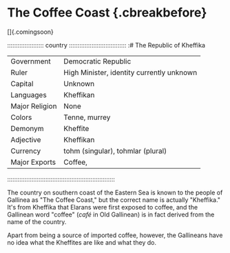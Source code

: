 # The Coffee Coast {.cbreakbefore}

[]{.comingsoon}

::::::::::::::::::::: country :::::::::::::::::::::::::::::::::
:# The Republic of Kheffika

|                |                                           |
| -------------- | ----------------------------------------- |
| Government     | Democratic Republic                       |
| Ruler          | High Minister, identity currently unknown |
| Capital        | Unknown                                   |
| Languages      | Kheffikan                                 |
| Major Religion | None                                      |
| Colors         | Tenne, murrey                             |
| Demonym        | Kheffite                                  |
| Adjective      | Kheffikan                                 |
| Currency       | tohm (singular), tohmlar (plural)         |
| Major Exports  | Coffee,                                   |
::::::::::::::::::::::::::::::::::::::::::::::::::::::::::::::

The country on southern coast of the Eastern Sea is known to the people of Gallinea
as "The Coffee Coast," but the correct name is actually "Kheffika." It's from Kheffika
that Elarans were first exposed to coffee, and the Gallinean word "coffee" (*café* in 
Old Gallinean) is in fact derived from the name of the country.

Apart from being a source of imported coffee, however, the Gallineans have no idea
what the Kheffites are like and what they do.


